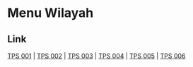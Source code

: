 # Menu Wilayah

## Link

[TPS 001](https://github.com/gigit-pemilu/pemilu-2024-63-kalimantan-selatan/tree/main/pileg-dpr/hitung-suara/sub/63-kalimantan-selatan/sub/07-hulu-sungai-tengah/sub/08-batang-alai-utara/sub/2014-haur-gading/sub/001-tps)
 | 
[TPS 002](https://github.com/gigit-pemilu/pemilu-2024-63-kalimantan-selatan/tree/main/pileg-dpr/hitung-suara/sub/63-kalimantan-selatan/sub/07-hulu-sungai-tengah/sub/08-batang-alai-utara/sub/2014-haur-gading/sub/002-tps)
 | 
[TPS 003](https://github.com/gigit-pemilu/pemilu-2024-63-kalimantan-selatan/tree/main/pileg-dpr/hitung-suara/sub/63-kalimantan-selatan/sub/07-hulu-sungai-tengah/sub/08-batang-alai-utara/sub/2014-haur-gading/sub/003-tps)
 | 
[TPS 004](https://github.com/gigit-pemilu/pemilu-2024-63-kalimantan-selatan/tree/main/pileg-dpr/hitung-suara/sub/63-kalimantan-selatan/sub/07-hulu-sungai-tengah/sub/08-batang-alai-utara/sub/2014-haur-gading/sub/004-tps)
 | 
[TPS 005](https://github.com/gigit-pemilu/pemilu-2024-63-kalimantan-selatan/tree/main/pileg-dpr/hitung-suara/sub/63-kalimantan-selatan/sub/07-hulu-sungai-tengah/sub/08-batang-alai-utara/sub/2014-haur-gading/sub/005-tps)
 | 
[TPS 006](https://github.com/gigit-pemilu/pemilu-2024-63-kalimantan-selatan/tree/main/pileg-dpr/hitung-suara/sub/63-kalimantan-selatan/sub/07-hulu-sungai-tengah/sub/08-batang-alai-utara/sub/2014-haur-gading/sub/006-tps)


